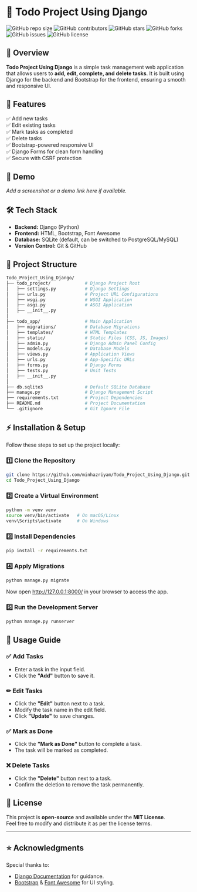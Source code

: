 # 📝 Todo Project Using Django

![GitHub repo size](https://img.shields.io/github/repo-size/minhazriyam/Todo_Project_Using_Django?style=flat-square)
![GitHub contributors](https://img.shields.io/github/contributors/minhazriyam/Todo_Project_Using_Django?style=flat-square)
![GitHub stars](https://img.shields.io/github/stars/minhazriyam/Todo_Project_Using_Django?style=flat-square)
![GitHub forks](https://img.shields.io/github/forks/minhazriyam/Todo_Project_Using_Django?style=flat-square)
![GitHub issues](https://img.shields.io/github/issues/minhazriyam/Todo_Project_Using_Django?style=flat-square)
![GitHub license](https://img.shields.io/github/license/minhazriyam/Todo_Project_Using_Django?style=flat-square)

## 📌 Overview
**Todo Project Using Django** is a simple task management web application that allows users to **add, edit, complete, and delete tasks**. It is built using Django for the backend and Bootstrap for the frontend, ensuring a smooth and responsive UI.

## 🚀 Features
✅ Add new tasks  
✅ Edit existing tasks  
✅ Mark tasks as completed  
✅ Delete tasks  
✅ Bootstrap-powered responsive UI  
✅ Django Forms for clean form handling  
✅ Secure with CSRF protection  

## 🎥 Demo
*Add a screenshot or a demo link here if available.*

## 🛠️ Tech Stack
- **Backend:** Django (Python)  
- **Frontend:** HTML, Bootstrap, Font Awesome  
- **Database:** SQLite (default, can be switched to PostgreSQL/MySQL)  
- **Version Control:** Git & GitHub  

## 📂 Project Structure

```sh
Todo_Project_Using_Django/
├── todo_project/             # Django Project Root
│   ├── settings.py           # Django Settings
│   ├── urls.py               # Project URL Configurations
│   ├── wsgi.py               # WSGI Application
│   ├── asgi.py               # ASGI Application
│   ├── __init__.py
│
├── todo_app/                 # Main Application
│   ├── migrations/           # Database Migrations
│   ├── templates/            # HTML Templates
│   ├── static/               # Static Files (CSS, JS, Images)
│   ├── admin.py              # Django Admin Panel Config
│   ├── models.py             # Database Models
│   ├── views.py              # Application Views
│   ├── urls.py               # App-Specific URLs
│   ├── forms.py              # Django Forms
│   ├── tests.py              # Unit Tests
│   ├── __init__.py
│
├── db.sqlite3                # Default SQLite Database
├── manage.py                 # Django Management Script
├── requirements.txt          # Project Dependencies
├── README.md                 # Project Documentation
└── .gitignore                # Git Ignore File

```


## ⚡ Installation & Setup
Follow these steps to set up the project locally:

### **1️⃣ Clone the Repository**
```sh
git clone https://github.com/minhazriyam/Todo_Project_Using_Django.git
cd Todo_Project_Using_Django
```

### **2️⃣ Create a Virtual Environment**
```sh
python -m venv venv
source venv/bin/activate   # On macOS/Linux
venv\Scripts\activate      # On Windows
```


### **3️⃣ Install Dependencies**
```sh
pip install -r requirements.txt
```
### **4️⃣ Apply Migrations**
```sh
python manage.py migrate
```
Now open http://127.0.0.1:8000/ in your browser to access the app.

### **5️⃣ Run the Development Server**
```sh
python manage.py runserver
```

## 🔧 Usage Guide

### ✅ Add Tasks
- Enter a task in the input field.
- Click the **"Add"** button to save it.

### ✏ Edit Tasks
- Click the **"Edit"** button next to a task.
- Modify the task name in the edit field.
- Click **"Update"** to save changes.

### ✅ Mark as Done
- Click the **"Mark as Done"** button to complete a task.
- The task will be marked as completed.

### ❌ Delete Tasks
- Click the **"Delete"** button next to a task.
- Confirm the deletion to remove the task permanently.

## 📜 License
This project is **open-source** and available under the **MIT License**.  
Feel free to modify and distribute it as per the license terms.

---

## ⭐ Acknowledgments
Special thanks to:
- [Django Documentation](https://docs.djangoproject.com/) for guidance.
- [Bootstrap](https://getbootstrap.com/) & [Font Awesome](https://fontawesome.com/) for UI styling.


